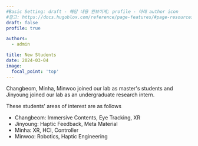 ```yaml
---
#Basic Setting: draft - 해당 내용 안보이게; profile - 아래 author icon
#참고: https://docs.hugoblox.com/reference/page-features/#page-resources-attachments-and-links
draft: false 
profile: true

authors: 
  - admin

title: New Students
date: 2024-03-04
image:
  focal_point: 'top'
---
```


Changbeom, Minha, Minwoo joined our lab as master's students and Jinyoung joined our lab as an undergraduate research intern.  

<!--more-->
These students' areas of interest are as follows
- Changbeom: Immersive Contents, Eye Tracking, XR
- Jinyoung: Haptic Feedback, Meta Material
- Minha: XR, HCI, Controller
- Minwoo: Robotics, Haptic Engineering

